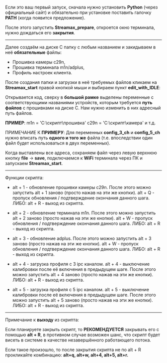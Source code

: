 Если это ваш первый запуск, сначала нужно установить **Python** (через официальный сайт) и обязательно при установке поставить галочку **PATH** (когда появится предложение).

После этого запустить **Streamax_prepare**, откроется окно терминала, нужно дождаться его **закрытия**.
_________________________________________

Далее создаём на диске C папку с любым названием и закидываем в неё **обязательные** файлы:
 
- Прошивка камеры c29n, 
- Прошивка терминала m1n/adplus,
- Профиль настроек клиента.

После создания папки и загрузки в неё требуемых файлов кликаем на **Streamax_start** правой кнопкой мыши и выбираем пункт **edit_with_IDLE**:

Открывается код, сверху в **большой рамке** выделены переменные с соответствующими названиями устройств, которым требуется **путь файлов** с прошивками на диске C. Нам нужно изменить в них адресный путь файлов.

**ПРИМЕР**: 
‪m1n = 'C:\\скрипт\\прошивка'
c29n = 'C:\\скрипт\\камера'
и т.д.
 
ПРИМЕЧАНИЕ К **ПРИМЕРУ**: 
Для переменных **config_3_ch** и **config_5_ch** нужно вписать путь **одного и того же** файла (т.е. впоследствии один файл будет использоваться в двух переменных).

Когда выставлены все адреса, сохраняем файл через левую верхнюю кнопку **file** -> **save**, подключаемся к **WiFi** терминала через ПК и запускаем **Streamax_start**.
_________________________________________

Функции скрипта:

- alt + 1 - обновление прошивки камеры c29n.
После этого можно запустить alt + 1 заново (просто нажав на эти же кнопки).
alt + Q - пропуск обновления / подтверждение окончания данного шага.
ЛИБО:
alt + R - выход из скрипта.
  
- alt + 2 - обновление терминала m1n.
После этого можно запустить alt + 2 заново (просто нажав на эти же кнопки).
alt + W - пропуск обновления / подтверждение окончания данного шага.
ЛИБО:
alt + R - выход из скрипта.
  
- alt + 3 - обновление adplus.
После этого можно запустить alt + 3 заново (просто нажав на эти же кнопки).
alt + W - пропуск обновления / подтверждение окончания данного шага.
ЛИБО:
alt + R - выход из скрипта.
 
- alt + 4 - загрузка профиля с 3 ipc каналом.
alt + 4 - выключение калибровки после её включения в предыдущем шаге.
После этого можно запустить alt + 4 заново (просто нажав на эти же кнопки).
ЛИБО:
alt + R - выход из скрипта.
  
- alt + 5 - загрузка профиля с 5 ipc каналом.
alt + 5 - выключение калибровки после её включения в предыдущем шаге.
После этого можно запустить alt + 5 заново (просто нажав на эти же кнопки).
ЛИБО:
alt + R - выход из скрипта.
_________________________________________
 
Примечание к **выходу** из скрипта:
 
Если планируете закрыть скрипт, то **РЕКОМЕНДУЕТСЯ** закрывать его с помощью **alt + R**, в противном случае возможен шанс, что скрипт будет висеть в системе в качестве незавершённого работающего потока. 
 
Если такое произошло, то после закрытия скрипта не по alt + R прокликайте комбинацию: **alt+q, alt+w, alt+4, alt+5, alt+r.**
